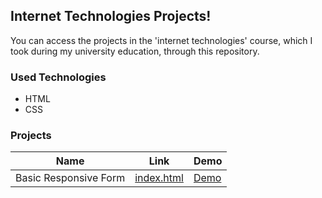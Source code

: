 ## Internet Technologies Projects!

You can access the projects in the 'internet technologies' course, which I took during my university education, through this repository. 

### Used Technologies
* HTML
* CSS

### Projects

| **Name** | **Link** | **Demo**  |
| --- | --- | --- |
| Basic Responsive Form | [index.html](./Assignment-1/index.html) | [Demo](https://internet-technologies.vercel.app/Assignment-1/index.html) |